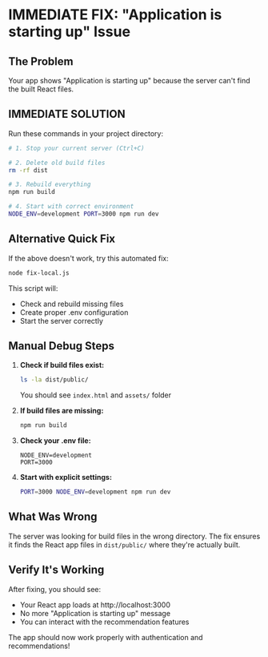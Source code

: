 # IMMEDIATE FIX: "Application is starting up" Issue

## The Problem
Your app shows "Application is starting up" because the server can't find the built React files.

## IMMEDIATE SOLUTION

Run these commands in your project directory:

```bash
# 1. Stop your current server (Ctrl+C)

# 2. Delete old build files
rm -rf dist

# 3. Rebuild everything
npm run build

# 4. Start with correct environment
NODE_ENV=development PORT=3000 npm run dev
```

## Alternative Quick Fix

If the above doesn't work, try this automated fix:

```bash
node fix-local.js
```

This script will:
- Check and rebuild missing files
- Create proper .env configuration
- Start the server correctly

## Manual Debug Steps

1. **Check if build files exist:**
   ```bash
   ls -la dist/public/
   ```
   You should see `index.html` and `assets/` folder

2. **If build files are missing:**
   ```bash
   npm run build
   ```

3. **Check your .env file:**
   ```env
   NODE_ENV=development
   PORT=3000
   ```

4. **Start with explicit settings:**
   ```bash
   PORT=3000 NODE_ENV=development npm run dev
   ```

## What Was Wrong
The server was looking for build files in the wrong directory. The fix ensures it finds the React app files in `dist/public/` where they're actually built.

## Verify It's Working
After fixing, you should see:
- Your React app loads at http://localhost:3000
- No more "Application is starting up" message
- You can interact with the recommendation features

The app should now work properly with authentication and recommendations!